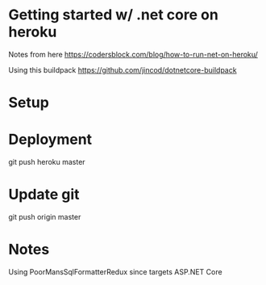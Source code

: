 ﻿# Getting started w/ .net core on heroku
Notes from here
https://codersblock.com/blog/how-to-run-net-on-heroku/

Using this buildpack
https://github.com/jincod/dotnetcore-buildpack

# Setup

# Deployment
git push heroku master

# Update git
git push origin master

# Notes
Using PoorMansSqlFormatterRedux since targets ASP.NET Core